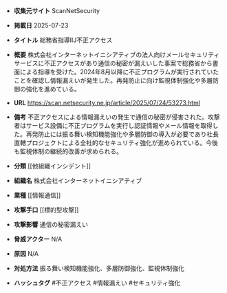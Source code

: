 - **収集元サイト**
ScanNetSecurity

- **掲載日**
2025-07-23

- **タイトル**
総務省指導IIJ不正アクセス

- **概要**
株式会社インターネットイニシアティブの法人向けメールセキュリティサービスに不正アクセスがあり通信の秘密が漏えいした事案で総務省から書面による指導を受けた。2024年8月以降に不正プログラムが実行されていたことを確認し情報漏えいが発生した。再発防止に向け監視体制強化や多層防御の強化を進めている。

- **URL**
https://scan.netsecurity.ne.jp/article/2025/07/24/53273.html

- **備考**
不正アクセスによる情報漏えいの発生で通信の秘密が侵害された。攻撃者はサービス設備に不正プログラムを実行し認証情報やメール情報を取得した。再発防止には振る舞い検知機能強化や多層防御の導入が必要であり社長直轄プロジェクトによる全社的なセキュリティ強化が進められている。今後も監視体制の継続的改善が求められる。

- **分類**
[[他組織インシデント]]

- **組織名**
株式会社インターネットイニシアティブ

- **業種**
[[情報通信]]

- **攻撃手口**
[[標的型攻撃]]

- **攻撃影響**
通信の秘密漏えい

- **脅威アクター**
N/A

- **原因**
N/A

- **対処方法**
振る舞い検知機能強化、多層防御強化、監視体制強化

- **ハッシュタグ**
#不正アクセス #情報漏えい #セキュリティ強化
